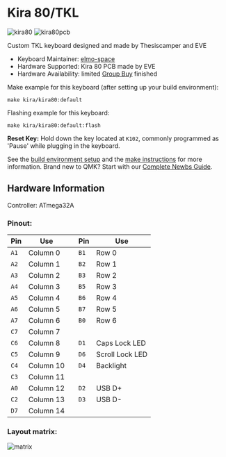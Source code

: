 # Kira 80/TKL

![kira80](https://i.imgur.com/QnGKnaml.jpg)
![kira80pcb](https://i.imgur.com/wrEZhg5l.jpg)

Custom TKL keyboard designed and made by Thesiscamper and EVE

* Keyboard Maintainer: [elmo-space](https://github.com/elmo-space)
* Hardware Supported: Kira 80 PCB made by EVE
* Hardware Availability: limited [Group Buy](https://geekhack.org/index.php?topic=96381.0) finished

Make example for this keyboard (after setting up your build environment):

    make kira/kira80:default

Flashing example for this keyboard:

    make kira/kira80:default:flash

**Reset Key:** Hold down the key located at `K102`, commonly programmed as 'Pause' while plugging in the keyboard.

See the [build environment setup](https://docs.qmk.fm/#/getting_started_build_tools) and the [make instructions](https://docs.qmk.fm/#/getting_started_make_guide) for more information. Brand new to QMK? Start with our [Complete Newbs Guide](https://docs.qmk.fm/#/newbs).

## Hardware Information

Controller: ATmega32A

### Pinout:

|Pin |Use      | |Pin |Use            |
|----|---------|-|----|---------------|
|`A1`|Column 0 | |`B1`|Row 0          |
|`A2`|Column 1 | |`B2`|Row 1          |
|`A3`|Column 2 | |`B3`|Row 2          |
|`A4`|Column 3 | |`B5`|Row 3          |
|`A5`|Column 4 | |`B6`|Row 4          |
|`A6`|Column 5 | |`B7`|Row 5          |
|`A7`|Column 6 | |`B0`|Row 6          |
|`C7`|Column 7 | |    |               |
|`C6`|Column 8 | |`D1`|Caps Lock LED  |
|`C5`|Column 9 | |`D6`|Scroll Lock LED|
|`C4`|Column 10| |`D4`|Backlight      |
|`C3`|Column 11| |    |               |
|`A0`|Column 12| |`D2`|USB D+         |
|`C2`|Column 13| |`D3`|USB D-         |
|`D7`|Column 14| |    |               |

### Layout matrix:

![matrix](https://i.imgur.com/FqjTNQS.png)
